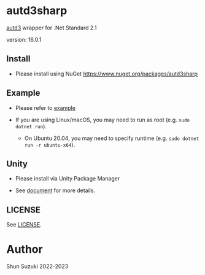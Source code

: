 # autd3sharp

[autd3](https://github.com/shinolab/autd3) wrapper for .Net Standard 2.1

version: 16.0.1

## Install

* Please install using NuGet
    https://www.nuget.org/packages/autd3sharp

## Example

* Please refer to [example](./example)

* If you are using Linux/macOS, you may need to run as root (e.g. `sudo dotnet run`).
    * On Ubuntu 20.04, you may need to specify runtime (e.g. `sudo dotnet run -r ubuntu-x64`).

## Unity

* Please install via Unity Package Manager
 - See [document](https://shinolab.github.io/autd3/book/en/Users_Manual/getting_started/unity.html) for more details.

## LICENSE

See [LICENSE](../LICENSE).

# Author

Shun Suzuki 2022-2023
